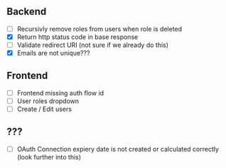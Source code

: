 ## Backend
- [ ] Recursivly remove roles from users when role is deleted
- [x] Return http status code in base response
- [ ] Validate redirect URI (not sure if we already do this)
- [x] Emails are not unique???

## Frontend
- [ ] Frontend missing auth flow id
- [ ] User roles dropdown
- [ ] Create / Edit users

## ???
- [ ] OAuth Connection expiery date is not created or calculated correctly (look further into this)